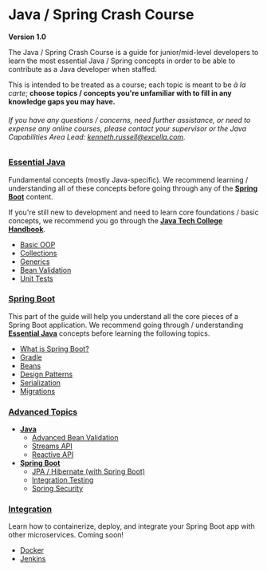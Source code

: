 # Java / Spring Crash Course

**Version 1.0**

The Java / Spring Crash Course is a guide for junior/mid-level developers to learn the most essential Java / Spring concepts in order to be able to contribute as a Java developer when staffed.

This is intended to be treated as a course; each topic is meant to be *à la carte*; **choose topics / concepts you're unfamiliar with to fill in any knowledge gaps you may have.**

###### If you have any questions / concerns, need further assistance, or need to expense any online courses, please contact your supervisor or the Java Capabilities Area Lead: [kenneth.russell@excella.com](mailto:kenneth.russell@excella.com).

### [Essential Java](java.md)

Fundamental concepts (mostly Java-specific). We recommend learning / understanding all of these concepts before going through any of the **[Spring Boot](spring.md)** content.

If you're still new to development and need to learn core foundations / basic concepts, we recommend you go through the **[Java Tech College Handbook](https://github.com/excellaco/java-tech-college-handbook)**.

- [Basic OOP](java.md#basic-oop)
- [Collections](java.md#collections)
- [Generics](java.md#generics)
- [Bean Validation](java.md#bean-validation)
- [Unit Tests](java.md#unit-tests)

### [Spring Boot](spring.md)

This part of the guide will help you understand all the core pieces of a Spring Boot application. We recommend going through / understanding **[Essential Java](java.md)** concepts before learning the following topics.

- [What is Spring Boot?](spring.md#what-is-spring-boot)
- [Gradle](spring.md#gradle)
- [Beans](spring.md#beans)
- [Design Patterns](spring.md#design-patterns)
- [Serialization](spring.md#serialization)
- [Migrations](spring.md#migrations)

### [Advanced Topics](advanced.md)

- **[Java](advanced.md#java)**
	- [Advanced Bean Validation](advanced.md#advanced-bean-validation)
	- [Streams API](advanced.md#streams-api)
	- [Reactive API](advanced.md#reactive-api)
- **[Spring Boot](advanced.md#spring-boot)**
	- [JPA / Hibernate (with Spring Boot)](advanced.md#jpa--hibernate)
	- [Integration Testing](advanced.md#integration-testing)
	- [Spring Security](#advanced.md#spring-security)

### [Integration](integration.md)

Learn how to containerize, deploy, and integrate your Spring Boot app with other microservices. Coming soon!

- [Docker](integration.md#docker)
- [Jenkins](integration.md#jenkins)